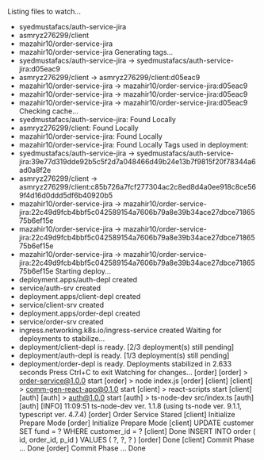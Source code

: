 Listing files to watch...
 - syedmustafacs/auth-service-jira
 - asmryz276299/client
 - mazahir10/order-service-jira
 - mazahir10/order-service-jira
Generating tags...
 - syedmustafacs/auth-service-jira -> syedmustafacs/auth-service-jira:d05eac9
 - asmryz276299/client -> asmryz276299/client:d05eac9
 - mazahir10/order-service-jira -> mazahir10/order-service-jira:d05eac9
 - mazahir10/order-service-jira -> mazahir10/order-service-jira:d05eac9
 - mazahir10/order-service-jira -> mazahir10/order-service-jira:d05eac9
Checking cache...
 - syedmustafacs/auth-service-jira: Found Locally
 - asmryz276299/client: Found Locally
 - mazahir10/order-service-jira: Found Locally
 - mazahir10/order-service-jira: Found Locally
Tags used in deployment:
 - syedmustafacs/auth-service-jira -> syedmustafacs/auth-service-jira:39e77d319dde92b5c5f2d7a048466d49b24e13b7f9815f20f78344a6ad0a8f2e
 - asmryz276299/client -> asmryz276299/client:c85b726a7fcf277304ac2c8ed8d4a0ee918c8ce569f4d16d0ddd5df6b40920b5
 - mazahir10/order-service-jira -> mazahir10/order-service-jira:22c49d9fcb4bbf5c042589154a7606b79a8e39b34ace27dbce7186575b6ef15e
 - mazahir10/order-service-jira -> mazahir10/order-service-jira:22c49d9fcb4bbf5c042589154a7606b79a8e39b34ace27dbce7186575b6ef15e
 - mazahir10/order-service-jira -> mazahir10/order-service-jira:22c49d9fcb4bbf5c042589154a7606b79a8e39b34ace27dbce7186575b6ef15e
Starting deploy...
 - deployment.apps/auth-depl created
 - service/auth-srv created
 - deployment.apps/client-depl created
 - service/client-srv created
 - deployment.apps/order-depl created
 - service/order-srv created
 - ingress.networking.k8s.io/ingress-service created
Waiting for deployments to stabilize...
 - deployment/client-depl is ready. [2/3 deployment(s) still pending]
 - deployment/auth-depl is ready. [1/3 deployment(s) still pending]
 - deployment/order-depl is ready.
Deployments stabilized in 2.633 seconds
Press Ctrl+C to exit
Watching for changes...
[order]
[order] > order-service@1.0.0 start
[order] > node index.js
[order]
[client]
[client] > comm-gen-react-app@0.1.0 start
[client] > react-scripts start
[client]
[auth]
[auth] > auth@1.0.0 start
[auth] > ts-node-dev src/index.ts
[auth]
[auth] [INFO] 11:09:51 ts-node-dev ver. 1.1.8 (using ts-node ver. 9.1.1, typescript ver. 4.7.4)
[order] Order Service Stared
[client] Initialize Prepare Mode
[order] Initialize Prepare Mode
[client] UPDATE customer SET fund = ? WHERE customer_id = ?
[client] Done
INSERT INTO order  ( id, order_id, p_id )  VALUES  ( ?, ?, ? ) 
[order] Done
[client] Commit Phase ... Done
[order] Commit Phase  ... Done